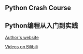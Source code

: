 ## Python Crash Course
## Python编程从入门到实践

[Author's website](https://ehmatthes.github.io/pcc/)

[Videos on Bilibili](https://www.bilibili.com/video/BV19t411m7uU)
